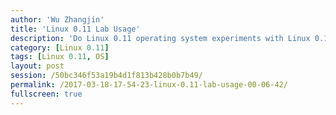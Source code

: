 ```yaml
---
author: 'Wu Zhangjin'
title: 'Linux 0.11 Lab Usage'
description: 'Do Linux 0.11 operating system experiments with Linux 0.11 Lab.'
category: [Linux 0.11]
tags: [Linux 0.11, OS]
layout: post
session: /50bc346f53a19b4d1f813b428b0b7b49/
permalink: /2017-03-18-17-54-23-linux-0.11-lab-usage-00-06-42/
fullscreen: true
---
```

